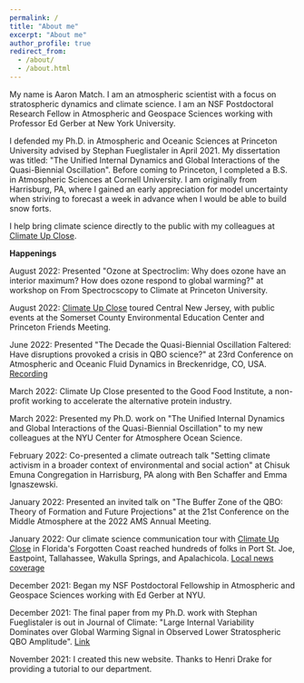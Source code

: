 ```yaml
---
permalink: /
title: "About me"
excerpt: "About me"
author_profile: true
redirect_from: 
  - /about/
  - /about.html
---
```


My name is Aaron Match. I am an atmospheric scientist with a focus on stratospheric dynamics and climate science. I am an NSF Postdoctoral Research Fellow in Atmospheric and Geospace Sciences working with Professor Ed Gerber at New York University. 

I defended my Ph.D. in Atmospheric and Oceanic Sciences at Princeton University advised by Stephan Fueglistaler in April 2021. My dissertation was titled: &quot;The Unified Internal Dynamics and Global Interactions of the Quasi-Biennial Oscillation&quot;. Before coming to Princeton, I completed a B.S. in Atmospheric Sciences at Cornell University. I am originally from Harrisburg, PA, where I gained an early appreciation for model uncertainty when striving to forecast a week in advance when I would be able to build snow forts.

I help bring climate science directly to the public with my colleagues at [Climate Up Close](http://www.climateupclose.org).

**Happenings**

August 2022: Presented "Ozone at Spectroclim: Why does ozone have an interior maximum? How does ozone respond to global warming?" at workshop on From Spectrocscopy to Climate at Princeton University.

August 2022: [Climate Up Close](https://www.climateupclose.org/) toured Central New Jersey, with public events at the Somerset County Environmental Education Center and Princeton Friends Meeting. 

June 2022: Presented "The Decade the Quasi-Biennial Oscillation Faltered: Have disruptions provoked a crisis in QBO science?" at 23rd Conference on Atmospheric and Oceanic Fluid Dynamics in Breckenridge, CO, USA. [Recording](https://ams.confex.com/ams/23FLUID/meetingapp.cgi/Session/61874)

March 2022: Climate Up Close presented to the Good Food Institute, a non-profit working to accelerate the alternative protein industry.

March 2022: Presented my Ph.D. work on "The Unified Internal Dynamics and Global Interactions of the Quasi-Biennial Oscillation" to my new colleagues at the NYU Center for Atmosphere Ocean Science.

February 2022: Co-presented a climate outreach talk "Setting climate activism in a broader context of environmental and social action" at Chisuk Emuna Congregation in Harrisburg, PA along with Ben Schaffer and Emma Ignaszewski.

January 2022: Presented an invited talk on "The Buffer Zone of the QBO: Theory of Formation and Future Projections" at the 21st Conference on the Middle Atmosphere at the 2022 AMS Annual Meeting. 

January 2022: Our climate science communication tour with [Climate Up Close](https://www.climateupclose.org/) in Florida's Forgotten Coast reached hundreds of folks in Port St. Joe, Eastpoint, Tallahassee, Wakulla Springs, and Apalachicola. [Local news coverage](https://www.franklincounty.news/stories/scientists-share-facts-not-lectures-on-climate-change,7309?fbclid=IwAR2PnxwtJstkWW31NRKfU1W74Kpj3t8vPF5Z561OtiTbtgmVqHoGFjSnBQA#.Yd7188Flhb4.facebook)

December 2021: Began my NSF Postdoctoral Fellowship in Atmospheric and Geospace Sciences working with Ed Gerber at NYU.

December 2021: The final paper from my Ph.D. work with Stephan Fueglistaler is out in Journal of Climate: &quot;Large Internal Variability Dominates over Global Warming Signal in Observed Lower Stratospheric QBO Amplitude&quot;. [Link](https://doi.org/10.1175/JCLI-D-21-0270.1)

November 2021: I created this new website. Thanks to Henri Drake for providing a tutorial to our department.





